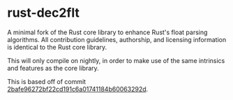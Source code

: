 # rust-dec2flt

A minimal fork of the Rust core library to enhance Rust's float parsing algorithms. All contribution guidelines, authorship, and licensing information is identical to the Rust core library.

This will only compile on nightly, in order to make use of the same intrinsics and features as the core library.

This is based off of commit [2bafe96272bf22cd191c6a01741184b60063292d](https://github.com/rust-lang/rust/commit/2bafe96272bf22cd191c6a01741184b60063292d).
